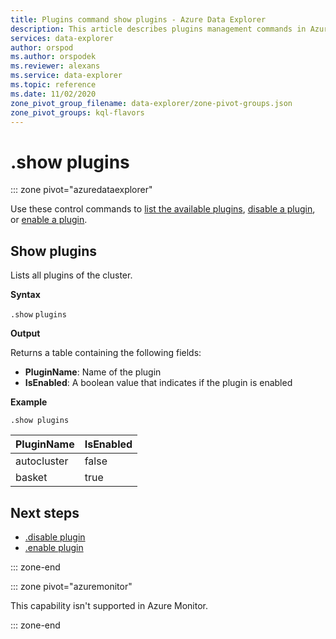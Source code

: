 ```yaml
---
title: Plugins command show plugins - Azure Data Explorer
description: This article describes plugins management commands in Azure Data Explorer.
services: data-explorer
author: orspod
ms.author: orspodek
ms.reviewer: alexans
ms.service: data-explorer
ms.topic: reference
ms.date: 11/02/2020
zone_pivot_group_filename: data-explorer/zone-pivot-groups.json
zone_pivot_groups: kql-flavors
---
```

# .show plugins

::: zone pivot="azuredataexplorer"

Use these control commands to [list the available plugins](#show-plugins), [disable a plugin](#disable-plugin), or [enable a plugin](#enable-plugin).

## Show plugins

Lists all plugins of the cluster.

**Syntax**

`.show` `plugins`

**Output**

Returns a table containing the following fields:
* **PluginName**: Name of the plugin
* **IsEnabled**: A boolean value that indicates if the plugin is enabled

**Example**

<!-- csl -->
```kusto
.show plugins
``` 

| PluginName | IsEnabled |
|---|---|
| autocluster | false |
| basket      | true  |

## Next steps

* [.disable plugin](disable-plugin.md)
* [.enable plugin](enable-plugin.md)

::: zone-end

::: zone pivot="azuremonitor"

This capability isn't supported in Azure Monitor.

::: zone-end
